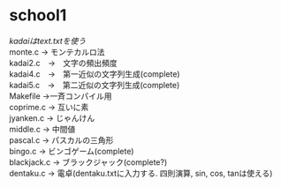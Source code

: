 # school1

*kadaiはtext.txtを使う*  
monte.c → モンテカルロ法    
kadai2.c　→　文字の頻出頻度    
kadai4.c　→　第一近似の文字列生成(complete)    
kadai5.c　→　第二近似の文字列生成(complete)      
Makefile  →一斉コンパイル用  
coprime.c → 互いに素  
jyanken.c → じゃんけん  
middle.c → 中間値  
pascal.c → パスカルの三角形    
bingo.c → ビンゴゲーム(complete)   
blackjack.c → ブラックジャック(complete?)  
dentaku.c → 電卓(dentaku.txtに入力する.  四則演算, sin, cos, tanは使える)  

